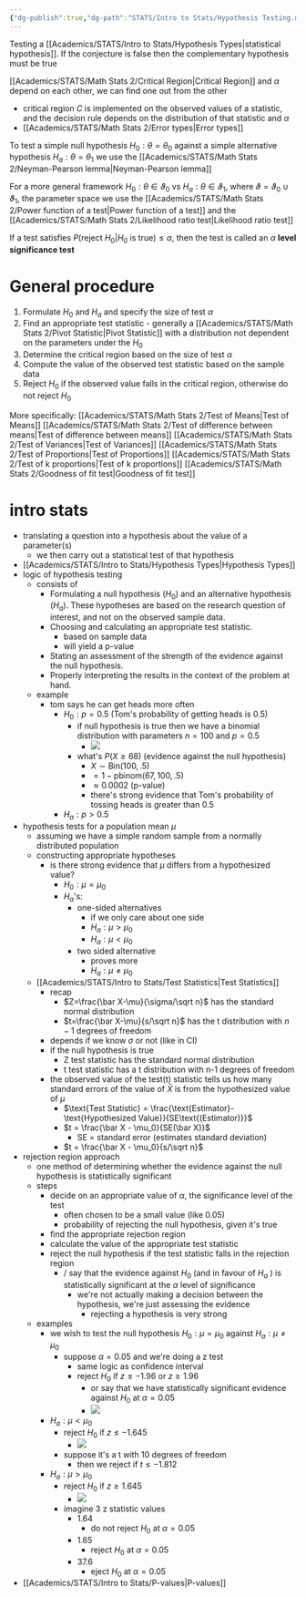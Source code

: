 ```yaml
---
{"dg-publish":true,"dg-path":"STATS/Intro to Stats/Hypothesis Testing.md","permalink":"/stats/intro-to-stats/hypothesis-testing/","created":"2024-03-04T14:06:57.970-05:00","updated":"2025-07-07T17:21:02.284-04:00"}
---
```


Testing a [[Academics/STATS/Intro to Stats/Hypothesis Types\|statistical hypothesis]]. If the conjecture is false then the complementary hypothesis must be true

[[Academics/STATS/Math Stats 2/Critical Region\|Critical Region]] and $\alpha$ depend on each other, we can find one out from the other
- critical region $C$ is implemented on the observed values of a statistic, and the decision rule depends on the distribution of that statistic and $\alpha$
- [[Academics/STATS/Math Stats 2/Error types\|Error types]]

To test a simple null hypothesis $H_{0}: \theta = \theta_{0}$ against a simple alternative hypothesis $H_a: \theta = \theta_{1}$ we use the [[Academics/STATS/Math Stats 2/Neyman-Pearson lemma\|Neyman-Pearson lemma]]

For a more general framework $H_{0}: \theta \in \vartheta_{0}$ vs $H_{a}: \theta \in \vartheta_{1}$, where $\vartheta= \vartheta_{0} \cup \vartheta_{1}$, the parameter space we use the [[Academics/STATS/Math Stats 2/Power function of a test\|Power function of a test]] and the [[Academics/STATS/Math Stats 2/Likelihood ratio test\|Likelihood ratio test]]

If a test satisfies $P(\text{reject }H_{0}|H_{0} \text{ is true})\leq \alpha$, then the test is called an $\alpha$ **level significance test** 
# General procedure

1. Formulate $H_{0}$ and $H_{a}$ and specify the size of test $\alpha$
2. Find an appropriate test statistic - generally a [[Academics/STATS/Math Stats 2/Pivot Statistic\|Pivot Statistic]] with a distribution not dependent on the parameters under the $H_{0}$
3. Determine the critical region based on the size of test $\alpha$
4. Compute the value of the observed test statistic based on the sample data
5. Reject $H_{0}$ if the observed value falls in the critical region, otherwise do not reject $H_{0}$

More specifically:
[[Academics/STATS/Math Stats 2/Test of Means\|Test of Means]]
[[Academics/STATS/Math Stats 2/Test of difference between means\|Test of difference between means]]
[[Academics/STATS/Math Stats 2/Test of Variances\|Test of Variances]]
[[Academics/STATS/Math Stats 2/Test of Proportions\|Test of Proportions]]
[[Academics/STATS/Math Stats 2/Test of k proportions\|Test of k proportions]]
[[Academics/STATS/Math Stats 2/Goodness of fit test\|Goodness of fit test]]




# intro stats
- translating a question into a hypothesis about the value of a parameter(s)
	- we then carry out a statistical test of that hypothesis
- [[Academics/STATS/Intro to Stats/Hypothesis Types\|Hypothesis Types]]
- logic of hypothesis testing
	- consists of
		- Formulating a null hypothesis ($H_0$) and an alternative hypothesis ($H_a$). These hypotheses are based on the research question of interest, and not on the observed sample data.   
		- Choosing and calculating an appropriate test statistic.  
			- based on sample data
			- will yield a p-value
		- Stating an assessment of the strength of the evidence against the null hypothesis.  
		- Properly interpreting the results in the context of the problem at hand.
	- example
		- tom says he can get heads more often
			- $H_0:p=0.5$ (Tom's probability of getting heads is 0.5)
				- if null hypothesis is true then we have a binomial distribution with parameters $n=100\ \text{and}\ p=0.5$ 
					- ![](https://i.imgur.com/NV70OMo.png)
				- what's $P(X\geq68)$ (evidence against the null hypothesis)
					- $X \sim \text{Bin}(100,.5)$
					- $=1-\text{pbinom}(67,100,.5)$
					- $\approx 0.0002$ (p-value)
					- there's strong evidence that Tom's probability of tossing heads is greater than 0.5
			- $H_a:p>0.5$ 
- hypothesis tests for a population mean $\mu$
	- assuming we have a simple random sample from a normally distributed population
	- constructing appropriate hypotheses
		- is there strong evidence that $\mu$ differs from a hypothesized value?
			- $H_0:\mu=\mu_0$
			- $H_a$'s:
				- one-sided alternatives
					- if we only care about one side
					- $H_a:\mu > \mu_0$
					- $H_a:\mu<\mu_0$
				- two sided alternative
					- proves more
					- $H_a:\mu \neq \mu_0$
	- [[Academics/STATS/Intro to Stats/Test Statistics\|Test Statistics]]
		- recap
			- $Z=\frac{\bar X-\mu}{\sigma/\sqrt n}$ has the standard normal distribution
			- $t=\frac{\bar X-\mu}{s/\sqrt n}$ has the t distribution with $n-1$ degrees of freedom
		- depends if we know $\sigma$ or not (like in CI)
		- if the null hypothesis is true
			- Z test statistic has the standard normal distribution
			- t test statistic has a t distribution with n-1 degrees of freedom
		- the observed value of the test(t) statistic tells us how many standard errors of the value of $\bar X$ is from the hypothesized value of $\mu$
			- $\text{Test Statistic} = \frac{\text{Estimator}-\text{Hypothesized Value}}{SE\text{(Estimator)}}$
			- $t = \frac{\bar X - \mu_0}{SE(\bar X)}$
				- SE = standard error (estimates standard deviation)
			- $t = \frac{\bar X - \mu_0}{s/\sqrt n}$  
- rejection region approach
	- one method of determining whether the evidence against the null hypothesis is statistically significant
	- steps
		- decide on an appropriate value of $\alpha$, the significance level of the test
			- often chosen to be a small value (like 0.05)
			- probability of rejecting the null hypothesis, given it's true 
		- find the appropriate rejection region
		- calculate the value of the appropriate test statistic
		- reject the null hypothesis if the test statistic falls in the rejection region
			- / say that the evidence against $H_0$ (and in favour of $H_a$ ) is statistically significant at the $\alpha$ level of significance
				- we're not actually making a decision between the hypothesis, we're just assessing the evidence
					- rejecting a hypothesis is very strong
	- examples
		- we wish to test the null hypothesis $H_0:\mu=\mu_0$ against $H_a:\mu\neq\mu_0$
			- suppose $\alpha = 0.05$ and we're doing a z test
				- same logic as confidence interval
				- reject $H_0\ \text{if}\ z\leq -1.96$ or $z\geq 1.96$ 
					- or say that we have statistically significant evidence against $H_0$ at $\alpha = 0.05$
					- ![](https://i.imgur.com/OYz0ZEb.png)
		- $H_a:\mu<\mu_0$
			- reject $H_0$ if $z\leq-1.645$
				- ![](https://i.imgur.com/RNyXFqI.png)
			- suppose it's a t with 10 degrees of freedom
				- then we reject if $t\leq-1.812$
		- $H_a:\mu>\mu_0$
			- reject $H_0$ if $z\geq 1.645$ 
				- ![](https://i.imgur.com/gN5kS80.png)
			- imagine 3 z statistic values
				- 1.64
					- do not reject $H_0$ at $\alpha = 0.05$ 
				- 1.65
					- reject $H_0$ at $\alpha = 0.05$
				- 37.6
					- eject $H_0$ at $\alpha = 0.05$
- [[Academics/STATS/Intro to Stats/P-values\|P-values]]

